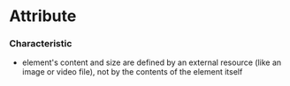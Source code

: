 # Attribute
### Characteristic
- element's content and size are defined by an external resource (like an image or video file), not by the contents of the element itself
